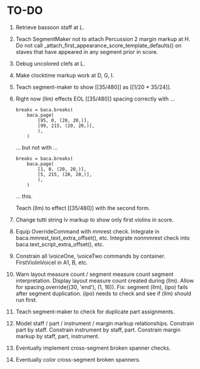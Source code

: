 TO-DO
=====

1.  Retrieve bassoon staff at L.

2.  Teach SegmentMaker not to attach Percussion 2 margin markup at H.
    Do not call _attach_first_appearance_score_template_defaults()
    on staves that have appeared in any segment prior in score.

3.  Debug uncolored clefs at L.

4.  Make clocktime markup work at D, G, I.

5.  Teach segment-maker to show [[35/480]] as [[1/20 * 35/24]].

6.  Right now (llm) effects EOL [[35/480]] spacing correctly with ...

        breaks = baca.breaks(
            baca.page(
                [95, 0, (20, 20,)],
                [99, 215, (20, 20,)],
                ),
            )

    ... but not with ...

        breaks = baca.breaks(
            baca.page(
                [1, 0, (20, 20,)],
                [5, 215, (20, 20,)],
                ),
            )

    ... this.

    Teach (llm) to effect [[35/480]] with the second form.

7.  Change tutti string lv markup to show only first violins in score.

8.  Equip OverrideCommand with mmrest check.
    Integrate in baca.mmrest_text_extra_offset(), etc.
    Integrate nonmmrest check into baca.text_script_extra_offset(), etc.

9.  Constrain all \voiceOne, \voiceTwo commands by container.
    FirstViolinVoiceI in A1, B, etc.

10. Warn layout measure count / segment measure count segment interpretation.
    Display layout measure count created during (llm).
    Allow for spacing.override((30, 'end'), (1, 16)).
    Fix: segment (llm), (ipo) fails after segment duplication.
    (ipo) needs to check and see if (llm) should run first.

11. Teach segment-maker to check for duplicate part assignments.

12. Model staff / part / instrument / margin markup relationships.
    Constrain part by staff.
    Constrain instrument by staff, part.
    Constrain margin markup by staff, part, instrument.

13. Eventually implement cross-segment broken spanner checks.

14. Eventually color cross-segment broken spanners.
